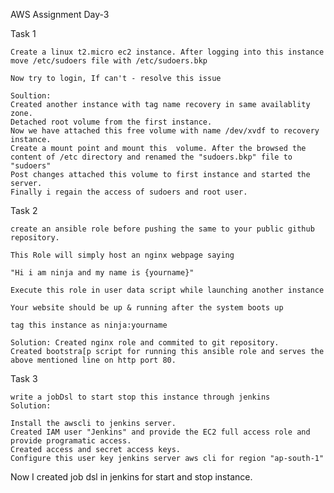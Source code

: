 AWS Assignment Day-3


Task 1

    Create a linux t2.micro ec2 instance. After logging into this instance move /etc/sudoers file with /etc/sudoers.bkp

    Now try to login, If can't - resolve this issue
    
    Soultion:
    Created another instance with tag name recovery in same availablity zone.
    Detached root volume from the first instance.
    Now we have attached this free volume with name /dev/xvdf to recovery instance.
    Create a mount point and mount this  volume. After the browsed the content of /etc directory and renamed the "sudoers.bkp" file to "sudoers"
    Post changes attached this volume to first instance and started the server.
    Finally i regain the access of sudoers and root user.
Task 2

    create an ansible role before pushing the same to your public github repository.

    This Role will simply host an nginx webpage saying

    "Hi i am ninja and my name is {yourname}"

    Execute this role in user data script while launching another instance

    Your website should be up & running after the system boots up

    tag this instance as ninja:yourname

    Solution: Created nginx role and commited to git repository.
    Created bootstra[p script for running this ansible role and serves the above mentioned line on http port 80.
    

Task 3

    write a jobDsl to start stop this instance through jenkins
    Solution: 
    
    Install the awscli to jenkins server.
    Created IAM user "Jenkins" and provide the EC2 full access role and provide programatic access.
    Created access and secret access keys.
    Configure this user key jenkins server aws cli for region "ap-south-1"
Now I created job dsl in jenkins for start and stop instance.

